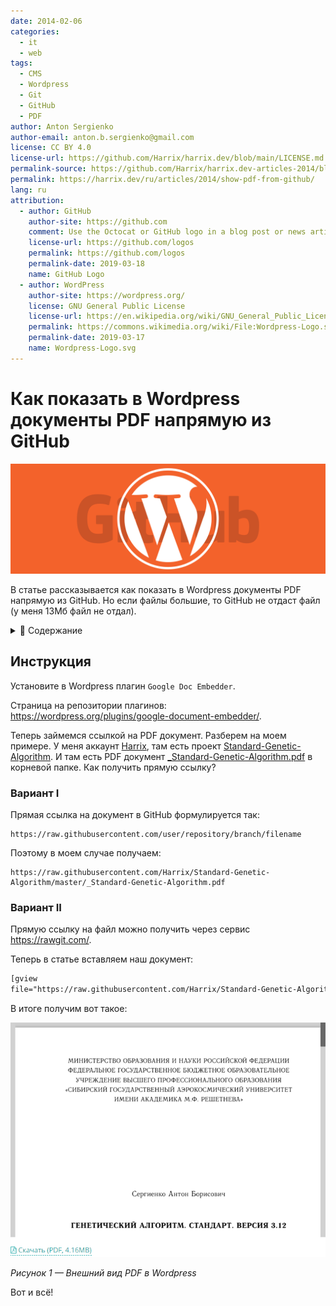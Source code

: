 ```yaml
---
date: 2014-02-06
categories:
  - it
  - web
tags:
  - CMS
  - Wordpress
  - Git
  - GitHub
  - PDF
author: Anton Sergienko
author-email: anton.b.sergienko@gmail.com
license: CC BY 4.0
license-url: https://github.com/Harrix/harrix.dev/blob/main/LICENSE.md
permalink-source: https://github.com/Harrix/harrix.dev-articles-2014/blob/main/show-pdf-from-github/show-pdf-from-github.md
permalink: https://harrix.dev/ru/articles/2014/show-pdf-from-github/
lang: ru
attribution:
  - author: GitHub
    author-site: https://github.com
    comment: Use the Octocat or GitHub logo in a blog post or news article about GitHub
    license-url: https://github.com/logos
    permalink: https://github.com/logos
    permalink-date: 2019-03-18
    name: GitHub Logo
  - author: WordPress
    author-site: https://wordpress.org/
    license: GNU General Public License
    license-url: https://en.wikipedia.org/wiki/GNU_General_Public_License
    permalink: https://commons.wikimedia.org/wiki/File:Wordpress-Logo.svg
    permalink-date: 2019-03-17
    name: Wordpress-Logo.svg
---
```


# Как показать в Wordpress документы PDF напрямую из GitHub

![Featured image](featured-image.svg)

В статье рассказывается как показать в Wordpress документы PDF напрямую из GitHub. Но если файлы большие, то GitHub не отдаст файл (у меня 13Мб файл не отдал).

<details>
<summary>📖 Содержание</summary>

- [Инструкция](#инструкция)
  - [Вариант I](#вариант-i)
  - [Вариант II](#вариант-ii)

У меня возникла необходимость отобразить в статье документ PDF, который имеет свойство изменяться в течении времени, в процессе редактирования в GitHub. Постоянно загружать в Wordpress документ накладно, да и забуду я скоро, где я там в статье что использовал. Желательно напрямую считывать, но просто так GitHub не отдает файлы.

</details>

## Инструкция

Установите в Wordpress плагин `Google Doc Embedder`.

Страница на репозитории плагинов: <https://wordpress.org/plugins/google-document-embedder/>.

Теперь займемся ссылкой на PDF документ. Разберем на моем примере. У меня аккаунт [Harrix](https://github.com/Harrix), там есть проект [Standard-Genetic-Algorithm](https://github.com/Harrix/Standard-Genetic-Algorithm). И там есть PDF документ [\_Standard-Genetic-Algorithm.pdf](https://github.com/Harrix/Standard-Genetic-Algorithm/blob/master/_Standard-Genetic-Algorithm.pdf) в корневой папке. Как получить прямую ссылку?

### Вариант I

Прямая ссылка на документ в GitHub формулируется так:

```text
https://raw.githubusercontent.com/user/repository/branch/filename
```

Поэтому в моем случае получаем:

```text
https://raw.githubusercontent.com/Harrix/Standard-Genetic-Algorithm/master/_Standard-Genetic-Algorithm.pdf
```

### Вариант II

Прямую ссылку на файл можно получить через сервис <https://rawgit.com/>.

Теперь в статье вставляем наш документ:

```html
[gview
file="https://raw.githubusercontent.com/Harrix/Standard-Genetic-Algorithm/master/_Standard-Genetic-Algorithm.pdf"]
```

В итоге получим вот такое:

![Внешний вид PDF в Wordpress](img/result.png)

_Рисунок 1 — Внешний вид PDF в Wordpress_

Вот и всё!
